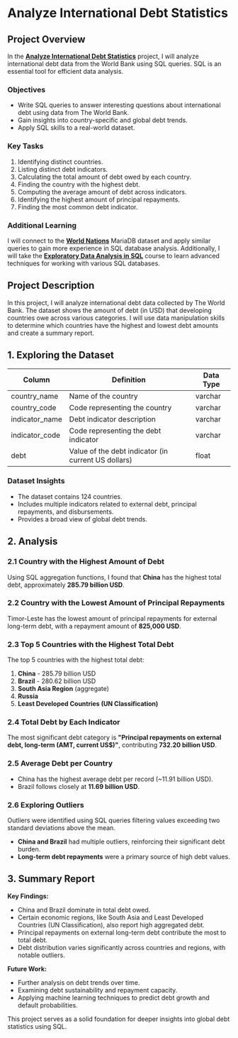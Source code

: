 # Analyze International Debt Statistics

## Project Overview

In the [**Analyze International Debt Statistics**](https://www.datacamp.com/projects/754) project, I will analyze international debt data from the World Bank using SQL queries. SQL is an essential tool for efficient data analysis.

### Objectives
- Write SQL queries to answer interesting questions about international debt using data from The World Bank.
- Gain insights into country-specific and global debt trends.
- Apply SQL skills to a real-world dataset.

### Key Tasks
1. Identifying distinct countries.
2. Listing distinct debt indicators.
3. Calculating the total amount of debt owed by each country.
4. Finding the country with the highest debt.
5. Computing the average amount of debt across indicators.
6. Identifying the highest amount of principal repayments.
7. Finding the most common debt indicator.

### Additional Learning
I will connect to the [**World Nations**](https://www.datacamp.com/workspace/datasets/sample-integration-mariadb) MariaDB dataset and apply similar queries to gain more experience in SQL database analysis. Additionally, I will take the [**Exploratory Data Analysis in SQL**](https://www.datacamp.com/courses/exploratory-data-analysis-in-sql) course to learn advanced techniques for working with various SQL databases.

## Project Description

In this project, I will analyze international debt data collected by The World Bank. The dataset shows the amount of debt (in USD) that developing countries owe across various categories. I will use data manipulation skills to determine which countries have the highest and lowest debt amounts and create a summary report.

## 1. Exploring the Dataset

| Column | Definition | Data Type |
| --- | --- | --- |
| country_name | Name of the country | varchar |
| country_code | Code representing the country | varchar |
| indicator_name | Debt indicator description | varchar |
| indicator_code | Code representing the debt indicator | varchar |
| debt | Value of the debt indicator (in current US dollars) | float |

### Dataset Insights
- The dataset contains 124 countries.
- Includes multiple indicators related to external debt, principal repayments, and disbursements.
- Provides a broad view of global debt trends.

## 2. Analysis

### 2.1 Country with the Highest Amount of Debt
Using SQL aggregation functions, I found that **China** has the highest total debt, approximately **285.79 billion USD**.

### 2.2 Country with the Lowest Amount of Principal Repayments
Timor-Leste has the lowest amount of principal repayments for external long-term debt, with a repayment amount of **825,000 USD**.

### 2.3 Top 5 Countries with the Highest Total Debt
The top 5 countries with the highest total debt:
1. **China** - 285.79 billion USD
2. **Brazil** - 280.62 billion USD
3. **South Asia Region** (aggregate)
4. **Russia**
5. **Least Developed Countries (UN Classification)**

### 2.4 Total Debt by Each Indicator
The most significant debt category is **"Principal repayments on external debt, long-term (AMT, current US$)"**, contributing **732.20 billion USD**.

### 2.5 Average Debt per Country
- China has the highest average debt per record (~11.91 billion USD).
- Brazil follows closely at **11.69 billion USD**.

### 2.6 Exploring Outliers
Outliers were identified using SQL queries filtering values exceeding two standard deviations above the mean.
- **China and Brazil** had multiple outliers, reinforcing their significant debt burden.
- **Long-term debt repayments** were a primary source of high debt values.

## 3. Summary Report

**Key Findings:**
- China and Brazil dominate in total debt owed.
- Certain economic regions, like South Asia and Least Developed Countries (UN Classification), also report high aggregated debt.
- Principal repayments on external long-term debt contribute the most to total debt.
- Debt distribution varies significantly across countries and regions, with notable outliers.

**Future Work:**
- Further analysis on debt trends over time.
- Examining debt sustainability and repayment capacity.
- Applying machine learning techniques to predict debt growth and default probabilities.

This project serves as a solid foundation for deeper insights into global debt statistics using SQL.

